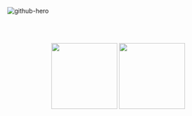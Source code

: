 ![github-hero](https://github.com/vvladek/vvladek/assets/92429825/7e5abb65-09d0-45f0-a1ad-b3e27b39f9d7)
</br>
</br>
</br>
</br>
<p align="center">
  <a href="https://www.linkedin.com/in/vvladek/"><img src="https://github.com/vvladek/vvladek/assets/92429825/395f5f05-1556-4edd-9072-3a3e8c39d68b" width="150" /></a>
  <a href="mailto:wladek.developer@gmail.com"><img src="https://github.com/vvladek/vvladek/assets/92429825/6c1b1c7b-c5ea-4f30-a528-69788f186d62" width="150" /></a>
</p>
</br>
</br>
</br>
